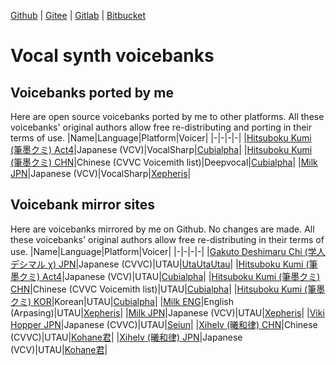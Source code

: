 [Github](https://github.com/oxygen-dioxide/oxygen-dioxide) | 
[Gitee](https://gitee.com/oxygendioxide) | 
[Gitlab](https://gitlab.com/oxygen-dioxide) | 
[Bitbucket](https://bitbucket.org/oxygendioxide)

# Vocal synth voicebanks
## Voicebanks ported by me
Here are open source voicebanks ported by me to other platforms. All these voicebanks' original authors allow free re-distributing and porting in their terms of use.
|Name|Language|Platform|Voicer|
|-|-|-|-|
|[Hitsuboku Kumi (筆墨クミ) Act4](https://github.com/oxygen-dioxide/hitsuboku-kumi-jpn-act4-vocalsharp)|Japanese (VCV)|VocalSharp|[Cubialpha](https://twitter.com/_cubialpha)|
|[Hitsuboku Kumi (筆墨クミ) CHN](https://github.com/oxygen-dioxide/hitsuboku-kumi-chn-deepvocal)|Chinese (CVVC Voicemith list)|Deepvocal|[Cubialpha](https://twitter.com/_cubialpha)|
|[Milk JPN](https://github.com/oxygen-dioxide/milk-jpn-vocalsharp)|Japanese (VCV)|VocalSharp|[Xepheris](https://space.bilibili.com/618761702)|

## Voicebank mirror sites
Here are voicebanks mirrored by me on Github. No changes are made. All these voicebanks' original authors allow free re-distributing in their terms of use.
|Name|Language|Platform|Voicer|
|-|-|-|-|
|[Gakuto Deshimaru Chi (学人デシマル χ) JPN](https://github.com/oxygen-dioxide/gakuto-deshimaru-chi-jpn)|Japanese (CVVC)|UTAU|[UtaUtaUtau](https://github.com/UtaUtaUtau)|
|[Hitsuboku Kumi (筆墨クミ) Act4](https://github.com/oxygen-dioxide/hitsuboku-kumi-jpn-act4)|Japanese (VCV)|UTAU|[Cubialpha](https://twitter.com/_cubialpha)|
|[Hitsuboku Kumi (筆墨クミ) CHN](https://github.com/oxygen-dioxide/hitsuboku-kumi-chn-mirror)|Chinese (CVVC Voicemith list)|UTAU|[Cubialpha](https://twitter.com/_cubialpha)|
|[Hitsuboku Kumi (筆墨クミ) KOR](https://github.com/oxygen-dioxide/hitsuboku-kumi-kor-mirror)|Korean|UTAU|[Cubialpha](https://twitter.com/_cubialpha)|
|[Milk ENG](https://github.com/oxygen-dioxide/milk-eng)|English (Arpasing)|UTAU|[Xepheris](https://space.bilibili.com/618761702)|
|[Milk JPN](https://github.com/oxygen-dioxide/milk-jpn)|Japanese (VCV)|UTAU|[Xepheris](https://space.bilibili.com/618761702)|
|[Viki Hopper JPN](https://github.com/oxygen-dioxide/viki-hopper-jpn)|Japanese (CVVC)|UTAU|[Seiun](https://www.seiun.co/)|
|[Xihelv (曦和律) CHN](https://github.com/oxygen-dioxide/Xihelv-Chinese-CVVC)|Chinese (CVVC)|UTAU|[Kohane君](https://space.bilibili.com/4309527)|
|[Xihelv (曦和律) JPN](https://github.com/oxygen-dioxide/Xihelv-Japanese-VCV)|Japanese (VCV)|UTAU|[Kohane君](https://space.bilibili.com/4309527)|
